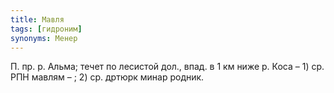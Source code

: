 ```yaml
---
title: Мавля
tags: [гидроним]
synonyms: Менер
---
```


П. пр. р. Альма; течет по лесистой дол., впад. в 1 км ниже р. Коса – 1) ср. РПН
мавлям – ; 2) ср. дртюрк минар родник.
